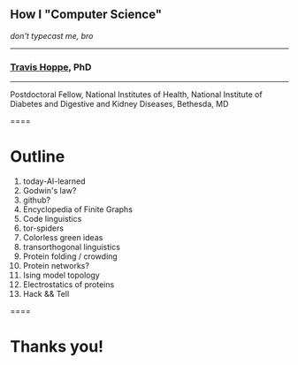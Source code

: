 ## How I "Computer Science"
_don't typecast me, bro_

----------
### [Travis Hoppe](http://thoppe.github.io/), PhD
----------

Postdoctoral Fellow, National Institutes of Health, National Institute of Diabetes and Digestive and Kidney Diseases, Bethesda, MD  

====

# Outline

1. today-AI-learned
3. Godwin's law?
2. github?
3. Encyclopedia of Finite Graphs
4. Code linguistics
5. tor-spiders
6. Colorless green ideas
7. transorthogonal linguistics
8. Protein folding / crowding
9. Protein networks?
10. Ising model topology
11. Electrostatics of proteins
12. Hack && Tell

====

# Thanks you!